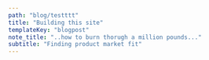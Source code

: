 ```yaml
---
path: "blog/testttt"
title: "Building this site"
templateKey: "blogpost"
note_title: "..how to burn thorugh a million pounds..."
subtitle: "Finding product market fit"
---
```

